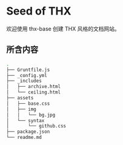 # Seed of THX

欢迎使用 thx-base 创建 THX 风格的文档网站。

## 所含内容

```bash
.
├── Gruntfile.js
├── _config.yml
├── _includes
│   ├── archive.html
│   └── ceiling.html
├── assets
│   ├── base.css
│   ├── img
│   │   └── bg.jpg
│   └── syntax
│       └── github.css
├── package.json
└── readme.md
```